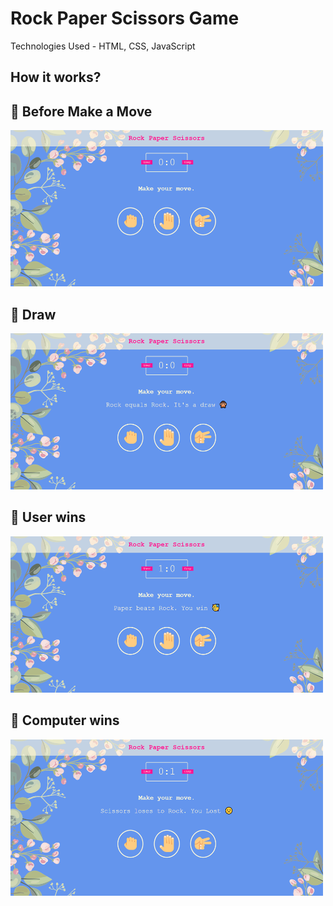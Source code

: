 # Rock Paper Scissors Game

Technologies Used - HTML, CSS, JavaScript

## How it works?

## 🔵 Before Make a Move
<img src="/images/SS1.png" width=500px height=250px>

## 🔵 Draw
<img src="/images/SS2.png" width=500px height=250px>

## 🔵 User wins
<img src="/images/SS3.png" width=500px height=250px>

## 🔵 Computer wins
<img src="/images/SS4.png" width=500px height=250px>
